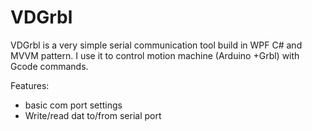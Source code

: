 # VDGrbl
VDGrbl is a very simple serial communication tool build in WPF C# and MVVM pattern.
I use it to control motion machine (Arduino +Grbl) with Gcode commands.

Features:
- basic com port settings
- Write/read dat to/from serial port
